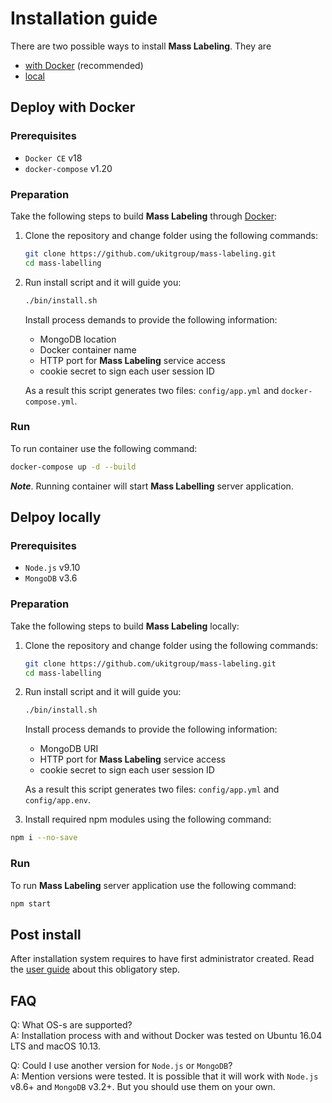 # Installation guide

There are two possible ways to install __Mass Labeling__. They are 

* [with Docker](#installing-with-docker) (recommended)
* [local](#installing-locally) 

## Deploy with Docker

### Prerequisites

* `Docker CE` v18
* `docker-compose` v1.20

### Preparation

Take the following steps to build __Mass Labeling__ through [Docker](https://docker.com/):

1. Clone the repository and change folder using the following commands:
    ```sh
    git clone https://github.com/ukitgroup/mass-labeling.git
    cd mass-labelling
    ```
1. Run install script and it will guide you:
    ```sh
    ./bin/install.sh
    ```
    Install process demands to provide the following information:
    - MongoDB location
    - Docker container name
    - HTTP port for __Mass Labeling__ service access
    - cookie secret to sign each user session ID
    
    As a result this script generates two files: `config/app.yml` and `docker-compose.yml`. 

### Run

To run container use the following command:
```sh
docker-compose up -d --build
```
__*Note*__. Running container will start __Mass Labelling__ server application.


## Delpoy locally

### Prerequisites

* `Node.js` v9.10
* `MongoDB` v3.6

### Preparation

Take the following steps to build __Mass Labeling__ locally:

1. Clone the repository and change folder using the following commands:
    ```sh
    git clone https://github.com/ukitgroup/mass-labeling.git
    cd mass-labelling
    ```
1. Run install script and it will guide you:
    ```sh
    ./bin/install.sh
    ```
    Install process demands to provide the following information:
    - MongoDB URI
    - HTTP port for __Mass Labeling__ service access
    - cookie secret to sign each user session ID
    
    As a result this script generates two files: `config/app.yml` and `config/app.env`. 

1. Install required npm modules using the following command:

```sh
npm i --no-save
```

### Run

To run __Mass Labeling__ server application use the following command:

```sh
npm start
```

## Post install

After installation system requires to have first administrator created. Read the [user guide](user_guide) about this 
obligatory step.

## FAQ

Q: What OS-s are supported?  
A: Installation process with and without Docker was tested on Ubuntu 16.04 LTS and macOS 10.13.

Q: Could I use another version for `Node.js` or `MongoDB`?  
A: Mention versions were tested. It is possible that it will work with `Node.js` v8.6+ and `MongoDB` v3.2+. But you 
should use them on your own.
